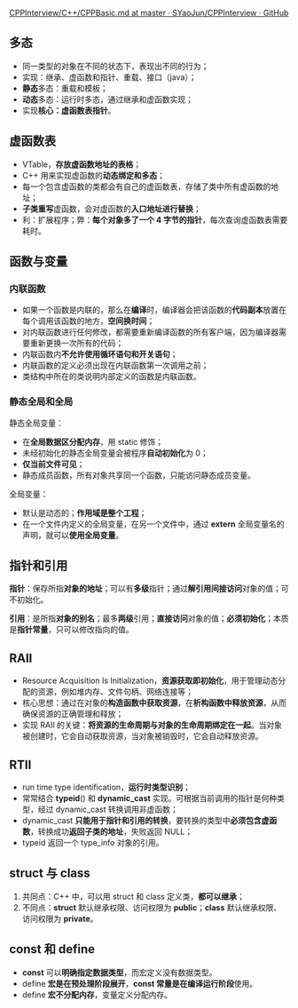 [CPPInterview/C++/CPPBasic.md at master · SYaoJun/CPPInterview · GitHub](https://github.com/SYaoJun/CPPInterview/blob/master/C%2B%2B/CPPBasic.md)

## 多态

- 同一类型的对象在不同的状态下，表现出不同的行为；
- 实现：继承、虚函数和指针、重载、接口（java）；
- **静态**多态：重载和模板；
- **动态**多态：运行时多态，通过继承和虚函数实现；
- 实现**核心：虚函数表指针**。

## 虚函数表

- VTable，**存放虚函数地址的表格**；
- C++ 用来实现虚函数的**动态绑定和多态**；
- 每一个包含虚函数的类都会有自己的虚函数表，存储了类中所有虚函数的地址；
- **子类重写**虚函数，会对虚函数的**入口地址进行替换**；
- 利：扩展程序；弊：**每个对象多了一个 4 字节的指针**，每次查询虚函数表需要耗时。

## 函数与变量

### 内联函数

- 如果一个函数是内联的，那么在**编译**时，编译器会把该函数的**代码副本**放置在每个调用该函数的地方，**空间换时间**；
- 对内联函数进行任何修改，都需要重新编译函数的所有客户端，因为编译器需要重新更换一次所有的代码；
- 内联函数内**不允许使用循环语句和开关语句**；
- 内联函数的定义必须出现在内联函数第一次调用之前；
- 类结构中所在的类说明内部定义的函数是内联函数。

### 静态全局和全局

静态全局变量：

- 在**全局数据区分配内存**，用 static 修饰；
- 未经初始化的静态全局变量会被程序**自动初始化**为 0；
- **仅当前文件可见**；
- 静态成员函数，所有对象共享同一个函数，只能访问静态成员变量。

全局变量：

- 默认是动态的；**作用域是整个工程**；
- 在一个文件内定义的全局变量，在另一个文件中，通过 **extern** 全局变量名的声明，就可以**使用全局变量**。

## 指针和引用

**指针**：保存所指**对象的地址**；可以有**多级**指针；通过**解引用间接访问**对象的值；可不初始化。

**引用**：是所指**对象的别名**；最多**两级**引用；**直接访问**对象的值；**必须初始化**；本质是**指针常量**，只可以修改指向的值。

## RAII

- Resource Acquisition Is Initialization，**资源获取即初始化**，用于管理动态分配的资源，例如堆内存、文件句柄、网络连接等；
- 核心思想：通过在对象的**构造函数中获取资源**，在**析构函数中释放资源**，从而确保资源的正确管理和释放；
- 实现 RAII 的关键：**将资源的生命周期与对象的生命周期绑定在一起**。当对象被创建时，它会自动获取资源，当对象被销毁时，它会自动释放资源。

## RTII

- run time type identification，**运行时类型识别**；
- 常常结合 **typeid**() 和 **dynamic_cast** 实现。可根据当前调用的指针是何种类型，经过 dynamic_cast 转换调用非虚函数；
- dynamic_cast **只能用于指针和引用的转换**，要转换的类型中**必须包含虚函数**，转换成功**返回子类的地址**，失败返回 NULL；
- typeid 返回一个 type_info 对象的引用。

## struct 与 class

1. 共同点：C++ 中，可以用 struct 和 class 定义类，**都可以继承**；
2. 不同点：**struct** 默认继承权限、访问权限为 **public**；**class** 默认继承权限、访问权限为 **private**。

## const 和 define

- **const** 可以**明确指定数据类型**，而宏定义没有数据类型。
- define **宏是在预处理阶段展开**，**const 常量是在编译运行阶段**使用。
- define **宏不分配内存**，变量定义分配内存。

